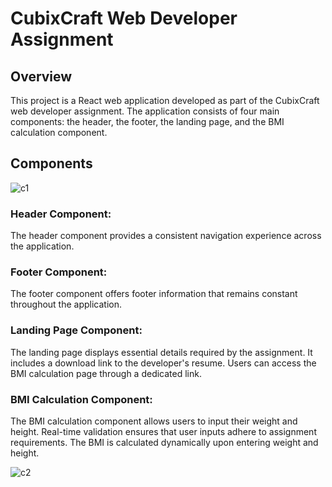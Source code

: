 # CubixCraft Web Developer Assignment
## Overview

This project is a React web application developed as part of the CubixCraft web developer assignment. The application consists of four main components: the header, the footer, the landing page, and the BMI calculation component.
## Components

![c1](https://github.com/Abhijay19/AfwYB2YXUttCUqPa/assets/127417011/d46ffb5f-ffaf-4850-8afc-0966cf05da26)

### Header Component:
The header component provides a consistent navigation experience across the application.
        
### Footer Component:
The footer component offers footer information that remains constant throughout the application.
        
### Landing Page Component:
The landing page displays essential details required by the assignment.
It includes a download link to the developer's resume.
Users can access the BMI calculation page through a dedicated link.
        
### BMI Calculation Component:
The BMI calculation component allows users to input their weight and height.
Real-time validation ensures that user inputs adhere to assignment requirements.
The BMI is calculated dynamically upon entering weight and height.

![c2](https://github.com/Abhijay19/AfwYB2YXUttCUqPa/assets/127417011/d1b56579-2a54-4154-9f5a-332e4da1e630)
